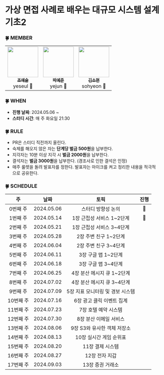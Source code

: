 # 가상 면접 사례로 배우는 대규모 시스템 설계 기초2

### 🍀 MEMBER

<table>
    <td align="center"><a href="https://github.com/yeseul106"><img src="https://github.com/yeseul106.png" width="100px;" alt=""/><br /><sub><b>조예슬</b></sub></a><br />yeseul 🐰</a></td>
    <td align="center"><a href="https://github.com/jun02160"><img src="https://github.com/jun02160.png" width="100px;" alt=""/><br /><sub><b>박예준</b></sub></a><br />yejun 🐥</a></td>
    <td align="center"><a href="https://github.com/thguss"><img src="https://github.com/thguss.png" width="100px;" alt=""/><br /><sub><b>김소현</b></sub></a><br />sohyeon 🐨</a></td>
  </tr>
</table>


### 🍀 WHEN

* **진행 날짜**: 2024.05.06 ~ 
* **스터디 시간**: 매 주 화요일 21:30


### 🍀 RULE

- PR은 스터디 직전까지 올린다.
- 숙제를 해오지 않은 자는 **단계당 벌금 500원**을 납부한다.
- 지각자는 10분 이상 지각 시 **벌금 2000원**을 납부한다.
- 결석자는 **벌금 3000원**을 납부한다. (경조사로 인한 결석은 인정)
- 매주 룰렛을 돌려 발표자를 정한다. 발표자는 마이크를 켜고 정리한 내용을 적극적으로 공유한다.


### 🍀 SCHEDULE

|   주    |     날짜     |        토픽      | 진행|
|:------:|:----------:|:----------------:|:---:|
| 0번째 주  | 2024.05.06 | 스터디 방향성 논의 |👣|
| 1번째 주  | 2024.05.14 | 1장 근접성 서비스 1~2단계 |🔄|
| 2번째 주  | 2024.05.21 | 1장 근접성 서비스 3~4단계 |
| 3번째 주  | 2024.05.28 | 2장 주변 친구 1~2단계 |
| 4번째 주  | 2024.06.04 | 2장 주변 친구 3~4단계 |
| 5번째 주  | 2024.06.11 | 3장 구글 맵 1~2단계 |
| 6번째 주  | 2024.06.18 | 3장 구글 맵 3~4단계 |
| 7번째 주  | 2024.06.25 | 4장 분산 메시지 큐 1~2단계 |
| 8번째 주  | 2024.07.02 | 4장 분산 메시지 큐 3~4단계 |
| 9번째 주  | 2024.07.09 | 5장 지표 모니터링 및 경보 시스템 |
| 10번째 주 | 2024.07.16 | 6장 광고 클릭 이벤트 집계 |
| 11번째 주 | 2024.07.23 | 7장 호텔 예약 시스템 |
| 12번째 주 | 2024.07.30 | 8장 분산 이메일 서비스 |
| 13번째 주 | 2024.08.06 | 9장 S3와 유사한 객체 저장소 |
| 14번째 주 | 2024.08.13 | 10장 실시간 게임 순위표 |
| 15번째 주 | 2024.08.20 | 11장 결제 시스템 |
| 16번째 주 | 2024.08.27 | 12장 전자 지갑 |
| 17번째 주 | 2024.09.03 | 13장 증권 거래소 |
